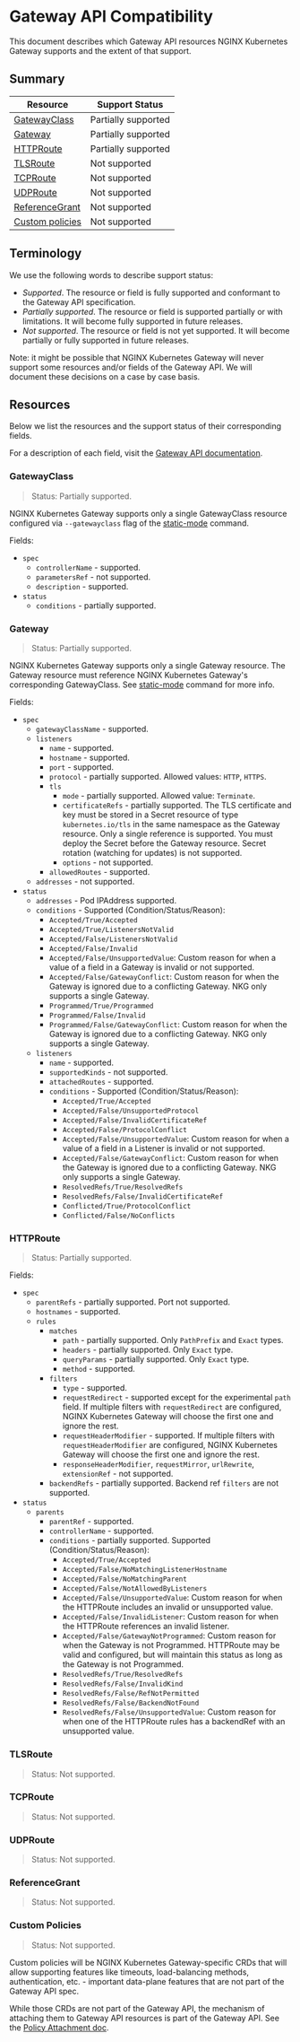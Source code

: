# Gateway API Compatibility

This document describes which Gateway API resources NGINX Kubernetes Gateway supports and the extent of that support.

## Summary

| Resource | Support Status |
|-|-|
| [GatewayClass](#gatewayclass) | Partially supported |
| [Gateway](#gateway) | Partially supported |
| [HTTPRoute](#httproute) | Partially supported |
| [TLSRoute](#tlsroute) | Not supported |
| [TCPRoute](#tcproute) | Not supported |
| [UDPRoute](#udproute) | Not supported |
| [ReferenceGrant](#referencegrant) |  Not supported |
| [Custom policies](#custom-policies) | Not supported |

## Terminology

We use the following words to describe support status:
- *Supported*. The resource or field is fully supported and conformant to the Gateway API specification.
- *Partially supported*. The resource or field is supported partially or with limitations. It will become fully supported in future releases.
- *Not supported*. The resource or field is not yet supported. It will become partially or fully supported in future releases.

Note: it might be possible that NGINX Kubernetes Gateway will never support some resources and/or fields of the Gateway API. We will document these decisions on a case by case basis.

## Resources

Below we list the resources and the support status of their corresponding fields. 

For a description of each field, visit the [Gateway API documentation](https://gateway-api.sigs.k8s.io/references/spec/). 

### GatewayClass 

> Status: Partially supported. 

NGINX Kubernetes Gateway supports only a single GatewayClass resource configured via `--gatewayclass` flag
of the [static-mode](./cli-help.md#static-mode) command.

Fields:
* `spec`
    * `controllerName` - supported.
    * `parametersRef` - not supported.
    * `description` - supported.
* `status`
    * `conditions` - partially supported.

### Gateway

> Status: Partially supported.

NGINX Kubernetes Gateway supports only a single Gateway resource. The Gateway resource must reference NGINX Kubernetes Gateway's corresponding GatewayClass.
See [static-mode](./cli-help.md#static-mode) command for more info.

Fields:
* `spec`
    * `gatewayClassName` - supported.
    * `listeners`
        * `name` - supported.
        * `hostname` - supported.
        * `port` - supported. 
        * `protocol` - partially supported. Allowed values: `HTTP`, `HTTPS`.
        * `tls`
          * `mode` - partially supported. Allowed value: `Terminate`.
          * `certificateRefs` - partially supported. The TLS certificate and key must be stored in a Secret resource of type `kubernetes.io/tls` in the same namespace as the Gateway resource. Only a single reference is supported. You must deploy the Secret before the Gateway resource. Secret rotation (watching for updates) is not supported.
          * `options` - not supported.
        * `allowedRoutes` - supported.
    * `addresses` - not supported.
* `status`
  * `addresses` - Pod IPAddress supported.
  * `conditions` - Supported (Condition/Status/Reason):
    * `Accepted/True/Accepted`
    * `Accepted/True/ListenersNotValid`
    * `Accepted/False/ListenersNotValid`
    * `Accepted/False/Invalid`
    * `Accepted/False/UnsupportedValue`: Custom reason for when a value of a field in a Gateway is invalid or not supported.
    * `Accepted/False/GatewayConflict`: Custom reason for when the Gateway is ignored due to a conflicting Gateway. NKG only supports a single Gateway.
    * `Programmed/True/Programmed`
    * `Programmed/False/Invalid`
    * `Programmed/False/GatewayConflict`: Custom reason for when the Gateway is ignored due to a conflicting Gateway. NKG only supports a single Gateway.
  * `listeners`
    * `name` - supported.
    * `supportedKinds` - not supported.
    * `attachedRoutes` - supported.
    * `conditions` - Supported (Condition/Status/Reason):
      * `Accepted/True/Accepted`
      * `Accepted/False/UnsupportedProtocol`
      * `Accepted/False/InvalidCertificateRef`
      * `Accepted/False/ProtocolConflict`
      * `Accepted/False/UnsupportedValue`: Custom reason for when a value of a field in a Listener is invalid or not supported.
      * `Accepted/False/GatewayConflict`: Custom reason for when the Gateway is ignored due to a conflicting Gateway. NKG only supports a single Gateway.
      * `ResolvedRefs/True/ResolvedRefs`
      * `ResolvedRefs/False/InvalidCertificateRef`
      * `Conflicted/True/ProtocolConflict`
      * `Conflicted/False/NoConflicts`

### HTTPRoute

> Status: Partially supported.

Fields:
* `spec`
  * `parentRefs` - partially supported. Port not supported.
  * `hostnames` - supported.
  * `rules`
    * `matches`
      * `path` - partially supported. Only `PathPrefix` and `Exact` types.
      * `headers` - partially supported. Only `Exact` type.
      * `queryParams` - partially supported. Only `Exact` type.
      * `method` -  supported.
    * `filters`
        * `type` - supported.
        * `requestRedirect` - supported except for the experimental `path` field. If multiple filters with `requestRedirect` are configured, NGINX Kubernetes Gateway will choose the first one and ignore the rest.
        * `requestHeaderModifier` - supported. If multiple filters with `requestHeaderModifier` are configured, NGINX Kubernetes Gateway will choose the first one and ignore the rest.
        * `responseHeaderModifier`, `requestMirror`, `urlRewrite`, `extensionRef` - not supported.
    * `backendRefs` - partially supported. Backend ref `filters` are not supported.
* `status`
  * `parents`
    * `parentRef` - supported.
    * `controllerName` - supported.
    * `conditions` - partially supported. Supported (Condition/Status/Reason):
        *  `Accepted/True/Accepted`
        *  `Accepted/False/NoMatchingListenerHostname`
        *  `Accepted/False/NoMatchingParent`
        *  `Accepted/False/NotAllowedByListeners`
        *  `Accepted/False/UnsupportedValue`: Custom reason for when the HTTPRoute includes an invalid or unsupported value.
        *  `Accepted/False/InvalidListener`: Custom reason for when the HTTPRoute references an invalid listener.
        *  `Accepted/False/GatewayNotProgrammed`: Custom reason for when the Gateway is not Programmed. HTTPRoute may be valid and configured, but will maintain this status as long as the Gateway is not Programmed.
        *  `ResolvedRefs/True/ResolvedRefs`
        *  `ResolvedRefs/False/InvalidKind`
        *  `ResolvedRefs/False/RefNotPermitted`
        *  `ResolvedRefs/False/BackendNotFound`
        *  `ResolvedRefs/False/UnsupportedValue`: Custom reason for when one of the HTTPRoute rules has a backendRef with an unsupported value.

### TLSRoute

> Status: Not supported.

### TCPRoute

> Status: Not supported.

### UDPRoute

> Status: Not supported.

### ReferenceGrant

> Status: Not supported.

### Custom Policies

> Status: Not supported.

Custom policies will be NGINX Kubernetes Gateway-specific CRDs that will allow supporting features like timeouts, load-balancing methods, authentication, etc. - important data-plane features that are not part of the Gateway API spec.

While those CRDs are not part of the Gateway API, the mechanism of attaching them to Gateway API resources is part of the Gateway API. See the [Policy Attachment doc](https://gateway-api.sigs.k8s.io/references/policy-attachment/).
